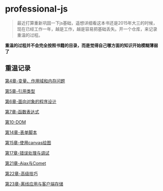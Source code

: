 # professional-js

> 最近打算重新巩固一下js基础，遥想详细看这本书还是2015年大三的时候，现在已经工作一年，越是工作，越是容易把基础丢失。开一个仓库，来记录重温的过程。

**重温的过程并不会完全按照书籍的目录，而是觉得自己哪方面的知识开始模糊薄弱了**

## 重温记录

[第4章-变量、作用域和内存问题](https://github.com/qianlongo/professional-js/blob/master/%E7%AC%AC4%E7%AB%A0-%E5%8F%98%E9%87%8F%E3%80%81%E4%BD%9C%E7%94%A8%E5%9F%9F%E5%92%8C%E5%86%85%E5%AD%98%E9%97%AE%E9%A2%98.md)

[第5章-引用类型](https://github.com/qianlongo/professional-js/blob/master/%E7%AC%AC5%E7%AB%A0-%E5%BC%95%E7%94%A8%E7%B1%BB%E5%9E%8B.md)

[第6章-面向对象的程序设计](https://github.com/qianlongo/professional-js/blob/master/%E7%AC%AC6%E7%AB%A0-%E9%9D%A2%E5%90%91%E5%AF%B9%E8%B1%A1%E7%9A%84%E7%A8%8B%E5%BA%8F%E8%AE%BE%E8%AE%A1.md)

[第7章-函数表达式](https://github.com/qianlongo/professional-js/blob/master/%E7%AC%AC7%E7%AB%A0-%E5%87%BD%E6%95%B0%E8%A1%A8%E8%BE%BE%E5%BC%8F.md)

[第10-DOM](https://github.com/qianlongo/professional-js/blob/master/%E7%AC%AC10-DOM.md)

[第14章-表单脚本](https://github.com/qianlongo/professional-js/blob/master/%E7%AC%AC14%E7%AB%A0-%E8%A1%A8%E5%8D%95%E8%84%9A%E6%9C%AC.md)

[第15章-使用canvas绘图](https://github.com/qianlongo/professional-js/blob/master/%E7%AC%AC15%E7%AB%A0-%E4%BD%BF%E7%94%A8canvas%E7%BB%98%E5%9B%BE.md)

[第17章-错误处理与调试](https://github.com/qianlongo/professional-js/blob/master/%E7%AC%AC17%E7%AB%A0-%E9%94%99%E8%AF%AF%E5%A4%84%E7%90%86%E4%B8%8E%E8%B0%83%E8%AF%95.md)

[第21章-Ajax与Comet](https://github.com/qianlongo/professional-js/blob/master/%E7%AC%AC21%E7%AB%A0-Ajax%E4%B8%8EComet.md)

[第22章-高级技巧](https://github.com/qianlongo/professional-js/blob/master/%E7%AC%AC22%E7%AB%A0-%E9%AB%98%E7%BA%A7%E6%8A%80%E5%B7%A7.md)


[第23章-离线应用与客户端存储](https://github.com/qianlongo/professional-js/blob/master/%E7%AC%AC23%E7%AB%A0-%E7%A6%BB%E7%BA%BF%E5%BA%94%E7%94%A8%E4%B8%8E%E5%AE%A2%E6%88%B7%E7%AB%AF%E5%AD%98%E5%82%A8.md)

